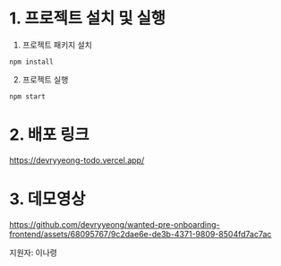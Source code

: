 # 1. 프로젝트 설치 및 실행

1. 프로젝트 패키지 설치

```
npm install
```

2. 프로젝트 실행

```
npm start
```

# 2. 배포 링크
https://devryyeong-todo.vercel.app/

# 3. 데모영상
https://github.com/devryyeong/wanted-pre-onboarding-frontend/assets/68095767/9c2dae6e-de3b-4371-9809-8504fd7ac7ac

지원자: 이나령
